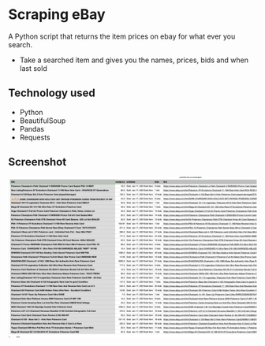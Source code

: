 # Scraping eBay

A Python script that returns the item prices on ebay for what ever you search.

- Take a searched item and gives you the names, prices, bids and when last sold

## Technology used 

- Python
- BeautifulSoup
- Pandas 
- Requests

## Screenshot

![wireframe](./images/SpreadsheetScreetshot.png)
